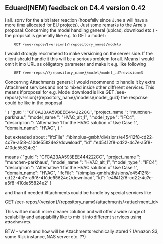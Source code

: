 ## Eduard(NEM) feedback on D4.4 version 0.42 ##
i all, sorry for the a bit later reaction (hopefully since June a will have a more time allocated for EU projects). Just some remarks to the Arne's proposal:
Concerning the model handling general (upload, download etc.) - the proposal is generally like e.g.  to GET a model :
 
`    GET /eee-repos/{version}/{repository_name}/models`	

I would strongly recommend to make versioning on the server side. If the client should handle it this will be a serious problem for all.  Means I would omit it into URL as obligatory parameter and make it e.g. like following
 
`    GET /eee-repos//{repository_name}/model/model_id?revision=3` 
 
Concerning Attachments  general:
I would recommend to handle it by extra Attachment services and not to mixed inside other different services. This means if proposal for e.g. Model download is like 
	GET /eee-repos/{version}/{repository_name}/models/{model_guid} 
the response could be like in the proposal
 
'
{ 
  "guid ": "CFCA23AA59BEEE444222CC", 
  "project_name ": "munchen-parkhaus", 
  "model_name ": "HVAC_alt_1", 
  "model_type ": "IFC4", 
  "description ": "Alternative 1 for the HVAC solution of Use Case 1", 
  "domain_name": "HVAC", 
}
' 

but extended about :
"ifcFile" :"/bimplus-gmbh/divisions/e45412f8-cd22-4c7e-a5f8-410de55824e2/download",
 "id"      :"e45412f8-cd22-4c7e-a5f8-410de55824e2"  

  means 
{ 
   "guid ": "CFCA23AA59BEEE444222CC", 
   "project_name ": "munchen-parkhaus", 
   "model_name ": "HVAC_alt_1", 
   "model_type ": "IFC4", 
   "description ": "Alternative 1 for the HVAC solution of Use Case 1", 
   "domain_name": "HVAC", 
   "ifcFile": "/bimplus-gmbh/divisions/e45412f8-cd22-4c7e-a5f8-410de55824e2/download", 
   "id": "e45412f8-cd22-4c7e-a5f8-410de55824e2" 
} 

and than if needed Attachments could be handle by special services like 

GET /eee-repos/{version}/{repository_name}/attachments/<attachment_id>  

This will be much more cleaner solution and will offer a wide range of scalability and adaptability like to mix it into different services using attachments. 

BTW - where and how will be Attachments technically stored ? (Amazon S3, some RIak instance, NAS server etc. ??) 
 
